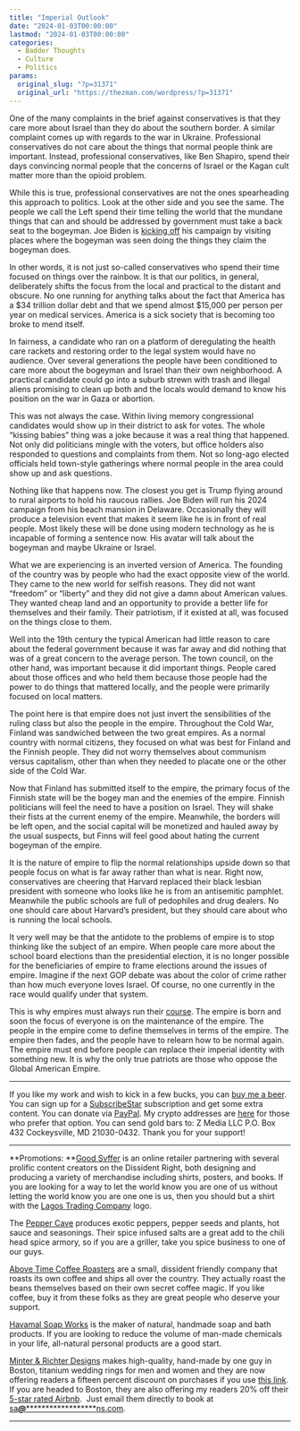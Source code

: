 ```yaml
---
title: "Imperial Outlook"
date: "2024-01-03T00:00:00"
lastmod: "2024-01-03T00:00:00"
categories:
  - Badder Thoughts
  - Culture
  - Politics
params:
  original_slug: "?p=31371"
  original_url: "https://thezman.com/wordpress/?p=31371"
---
```


One of the many complaints in the brief against conservatives is that
they care more about Israel than they do about the southern border. A
similar complaint comes up with regards to the war in Ukraine.
Professional conservatives do not care about the things that normal
people think are important. Instead, professional conservatives, like
Ben Shapiro, spend their days convincing normal people that the concerns
of Israel or the Kagan cult matter more than the opioid problem.

While this is true, professional conservatives are not the ones
spearheading this approach to politics. Look at the other side and you
see the same. The people we call the Left spend their time telling the
world that the mundane things that can and should be addressed by
government must take a back seat to the bogeyman. Joe Biden is <a
href="https://apnews.com/article/biden-trump-2024-democracy-threat-national-traumas-66167f70a167592c23067180fbe55910"
rel="noopener" target="_blank">kicking off</a> his campaign by visiting
places where the bogeyman was seen doing the things they claim the
bogeyman does.

In other words, it is not just so-called conservatives who spend their
time focused on things over the rainbow. It is that our politics, in
general, deliberately shifts the focus from the local and practical to
the distant and obscure. No one running for anything talks about the
fact that America has a $34 trillion dollar debt and that we spend
almost $15,000 per person per year on medical services. America is a
sick society that is becoming too broke to mend itself.

In fairness, a candidate who ran on a platform of deregulating the
health care rackets and restoring order to the legal system would have
no audience. Over several generations the people have been conditioned
to care more about the bogeyman and Israel than their own neighborhood.
A practical candidate could go into a suburb strewn with trash and
illegal aliens promising to clean up both and the locals would demand to
know his position on the war in Gaza or abortion.

This was not always the case. Within living memory congressional
candidates would show up in their district to ask for votes. The whole
“kissing babies” thing was a joke because it was a real thing that
happened. Not only did politicians mingle with the voters, but office
holders also responded to questions and complaints from them. Not so
long-ago elected officials held town-style gatherings where normal
people in the area could show up and ask questions.

Nothing like that happens now. The closest you get is Trump flying
around to rural airports to hold his raucous rallies. Joe Biden will run
his 2024 campaign from his beach mansion in Delaware. Occasionally they
will produce a television event that makes it seem like he is in front
of real people. Most likely these will be done using modern technology
as he is incapable of forming a sentence now. His avatar will talk about
the bogeyman and maybe Ukraine or Israel.

What we are experiencing is an inverted version of America. The founding
of the country was by people who had the exact opposite view of the
world. They came to the new world for selfish reasons. They did not want
“freedom” or “liberty” and they did not give a damn about American
values. They wanted cheap land and an opportunity to provide a better
life for themselves and their family. Their patriotism, if it existed at
all, was focused on the things close to them.

Well into the 19th century the typical American had little reason to
care about the federal government because it was far away and did
nothing that was of a great concern to the average person. The town
council, on the other hand, was important because it did important
things. People cared about those offices and who held them because those
people had the power to do things that mattered locally, and the people
were primarily focused on local matters.

The point here is that empire does not just invert the sensibilities of
the ruling class but also the people in the empire. Throughout the Cold
War, Finland was sandwiched between the two great empires. As a normal
country with normal citizens, they focused on what was best for Finland
and the Finnish people. They did not worry themselves about communism
versus capitalism, other than when they needed to placate one or the
other side of the Cold War.

Now that Finland has submitted itself to the empire, the primary focus
of the Finnish state will be the bogey man and the enemies of the
empire. Finnish politicians will feel the need to have a position on
Israel. They will shake their fists at the current enemy of the empire.
Meanwhile, the borders will be left open, and the social capital will be
monetized and hauled away by the usual suspects, but Finns will feel
good about hating the current bogeyman of the empire.

It is the nature of empire to flip the normal relationships upside down
so that people focus on what is far away rather than what is near. Right
now, conservatives are cheering that Harvard replaced their black
lesbian president with someone who looks like he is from an antisemitic
pamphlet. Meanwhile the public schools are full of pedophiles and drug
dealers. No one should care about Harvard’s president, but they should
care about who is running the local schools.

It very well may be that the antidote to the problems of empire is to
stop thinking like the subject of an empire. When people care more about
the school board elections than the presidential election, it is no
longer possible for the beneficiaries of empire to frame elections
around the issues of empire. Imagine if the next GOP debate was about
the color of crime rather than how much everyone loves Israel. Of
course, no one currently in the race would qualify under that system.

This is why empires must always run their
<a href="https://people.uncw.edu/kozloffm/glubb.pdf" rel="noopener"
target="_blank">course</a>. The empire is born and soon the focus of
everyone is on the maintenance of the empire. The people in the empire
come to define themselves in terms of the empire. The empire then fades,
and the people have to relearn how to be normal again. The empire must
end before people can replace their imperial identity with something
new. It is why the only true patriots are those who oppose the Global
American Empire.

------------------------------------------------------------------------

If you like my work and wish to kick in a few bucks, you can
<a href="https://www.buymeacoffee.com/mujolulu" rel="noopener"
target="_blank">buy me a beer</a>. You can sign up for a
<a href="https://www.subscribestar.com/the-z-blog" rel="noopener"
target="_blank">SubscribeStar</a> subscription and get some extra
content. You can donate via <a
href="https://www.paypal.com/donate/?cmd=_s-xclick&amp;hosted_button_id=UDAS2Q8JYA6CN&amp;source=url"
rel="noopener" target="_blank">PayPal</a>. My crypto addresses are
<a href="https://thezman.com/wordpress/?page_id=22713" rel="noopener"
target="_blank">here</a> for those who prefer that option. You can send
gold bars to: Z Media LLC P.O. Box 432 Cockeysville, MD 21030-0432.
Thank you for your support!

------------------------------------------------------------------------

**Promotions: **<a href="https://goodsvffer.com/" rel="noopener" target="_blank">Good
Svffer</a> is an online retailer partnering with several prolific
content creators on the Dissident Right, both designing and producing a
variety of merchandise including shirts, posters, and books. If you are
looking for a way to let the world know you are one of us without
letting the world know you are one one is us, then you should but a
shirt with the
<a href="https://goodsvffer.com/products/lagos-trading-company"
rel="noopener" target="_blank">Lagos Trading Company</a> logo.

The <a href="https://peppercave.com/shop/ols/products" rel="noopener"
target="_blank">Pepper Cave</a> produces exotic peppers, pepper seeds
and plants, hot sauce and seasonings. Their spice infused salts are a
great add to the chili head spice armory, so if you are a griller, take
you spice business to one of our guys.

<a href="https://abovetimecoffee.com/" rel="noopener"
target="_blank">Above Time Coffee Roasters</a> are a small, dissident
friendly company that roasts its own coffee and ships all over the
country. They actually roast the beans themselves based on their own
secret coffee magic. If you like coffee, buy it from these folks as they
are great people who deserve your support.

<a href="https://havamalsoapworks.com/" rel="noopener"
target="_blank">Havamal Soap Works</a> is the maker of natural, handmade
soap and bath products. If you are looking to reduce the volume of
man-made chemicals in your life, all-natural personal products are a
good start.

<a href="https://www.minterandrichterdesigns.com/"
rel="noreferrer nofollow noopener" target="_blank">Minter &amp; Richter
Designs</a> makes high-quality, hand-made by one guy in Boston, titanium
wedding rings for men and women and they are now offering readers a
fifteen percent discount on purchases if you use
<a href="https://www.minterandrichterdesigns.com/discount/ZMAN"
rel="noreferrer nofollow noopener" target="_blank">this link</a>.
<span class="highlight"><span class="colour"><span class="font"><span class="size">If
you are headed to Boston, they are also offering my readers 20% off
their <a
href="https://www.airbnb.com/users/7988017/listings?user_id=7988017&amp;s=3"
rel="noopener noreferrer" target="_blank">5-star rated Airbnb</a>.  Just
email them directly to book at
<a href="mailto:sa***@*********************ns.com"
data-original-string="EgDUXgAhNz1BTmoxxr0nSA==cb7fQlcHdOq9vVaSrBIPxixoULhzV6l3s6RR1f4SwmIwozj2kWU+8KRgTIu6VvJejxa"><span
class="apbct-email-encoder"
data-original-string="S3B8nqJANXPvgWGDUEKkbQ==cb7o2j8vcoVosilBMIE4xEAI3ZoPdOHmKP1lB5sLfVs/hjTNTq93PgzITMWxNr8oWmq"
title="This contact has been encoded by Anti-Spam by CleanTalk. Click to decode. To finish the decoding make sure that JavaScript is enabled in your browser.">sa<span
class="apbct-blur">***</span>@<span
class="apbct-blur">*********************</span>ns.com</span></a>.</span></span></span></span>

------------------------------------------------------------------------
